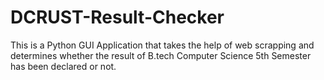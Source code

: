 # DCRUST-Result-Checker
This is a Python GUI Application that takes the help of web scrapping and determines whether the result of B.tech Computer Science 5th Semester has been declared or not.
